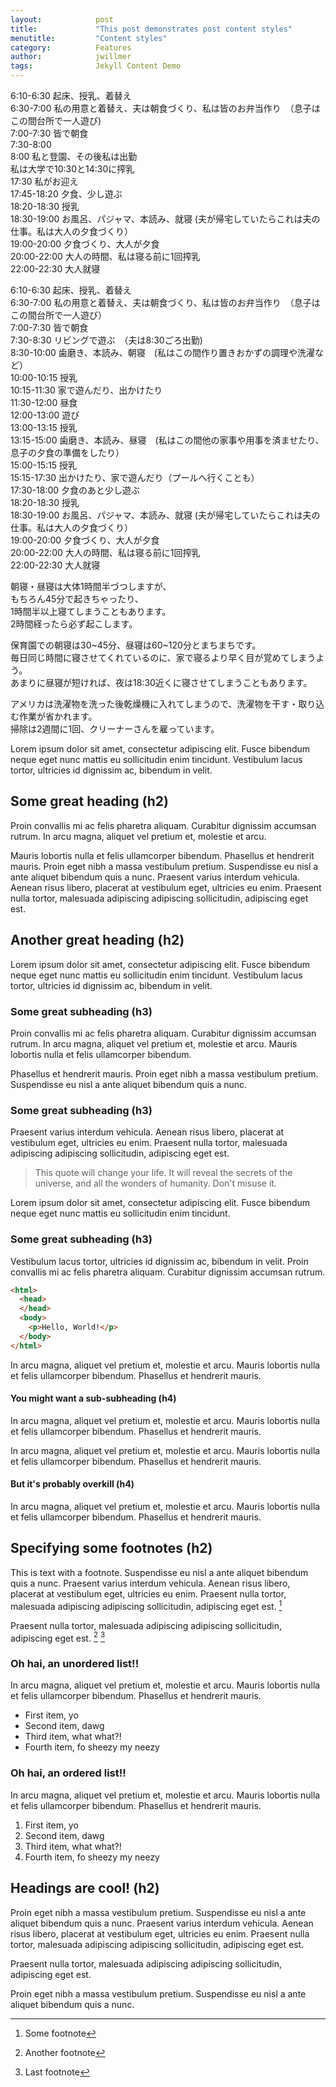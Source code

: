 ```yaml
---
layout:            post
title:             "This post demonstrates post content styles"
menutitle:         "Content styles"
category:          Features
author:            jwillmer
tags:              Jekyll Content Demo
---
```


6:10-6:30   起床、授乳、着替え  
6:30-7:00   私の用意と着替え、夫は朝食づくり、私は皆のお弁当作り　（息子はこの間台所で一人遊び)  
7:00-7:30   皆で朝食  
7:30-8:00   
8:00        私と登園、その後私は出勤  
            私は大学で10:30と14:30に搾乳  
17:30       私がお迎え  
17:45-18:20 夕食、少し遊ぶ  
18:20-18:30 授乳  
18:30-19:00 お風呂、パジャマ、本読み、就寝 (夫が帰宅していたらこれは夫の仕事。私は大人の夕食づくり）  
19:00-20:00 夕食づくり、大人が夕食  
20:00-22:00 大人の時間、私は寝る前に1回搾乳  
22:00-22:30 大人就寝  


6:10-6:30   起床、授乳、着替え  
6:30-7:00   私の用意と着替え、夫は朝食づくり、私は皆のお弁当作り　（息子はこの間台所で一人遊び）  
7:00-7:30   皆で朝食  
7:30-8:30   リビングで遊ぶ　（夫は8:30ごろ出勤)  
8:30-10:00  歯磨き、本読み、朝寝　(私はこの間作り置きおかずの調理や洗濯など）  
10:00-10:15 授乳  
10:15-11:30 家で遊んだり、出かけたり  
11:30-12:00 昼食  
12:00-13:00 遊び  
13:00-13:15 授乳  
13:15-15:00 歯磨き、本読み、昼寝　(私はこの間他の家事や用事を済ませたり、息子の夕食の準備をしたり）  
15:00-15:15 授乳  
15:15-17:30 出かけたり、家で遊んだり（プールへ行くことも）  
17:30-18:00 夕食のあと少し遊ぶ  
18:20-18:30 授乳  
18:30-19:00 お風呂、パジャマ、本読み、就寝 (夫が帰宅していたらこれは夫の仕事。私は大人の夕食づくり）  
19:00-20:00 夕食づくり、大人が夕食  
20:00-22:00 大人の時間、私は寝る前に1回搾乳  
22:00-22:30 大人就寝  

朝寝・昼寝は大体1時間半づつしますが、  
もちろん45分で起きちゃったり、  
1時間半以上寝てしまうこともあります。  
2時間経ったら必ず起こします。  

保育園での朝寝は30~45分、昼寝は60~120分とまちまちです。  
毎日同じ時間に寝させてくれているのに、家で寝るより早く目が覚めてしまうよう。  
あまりに昼寝が短ければ、夜は18:30近くに寝させてしまうこともあります。  

アメリカは洗濯物を洗った後乾燥機に入れてしまうので、洗濯物を干す・取り込む作業が省かれます。  
掃除は2週間に1回、クリーナーさんを雇っています。  




Lorem ipsum dolor sit amet, consectetur adipiscing elit. Fusce bibendum neque eget nunc mattis eu sollicitudin enim tincidunt. Vestibulum lacus tortor, ultricies id dignissim ac, bibendum in velit.

## Some great heading (h2)

Proin convallis mi ac felis pharetra aliquam. Curabitur dignissim accumsan rutrum. In arcu magna, aliquet vel pretium et, molestie et arcu.

Mauris lobortis nulla et felis ullamcorper bibendum. Phasellus et hendrerit mauris. Proin eget nibh a massa vestibulum pretium. Suspendisse eu nisl a ante aliquet bibendum quis a nunc. Praesent varius interdum vehicula. Aenean risus libero, placerat at vestibulum eget, ultricies eu enim. Praesent nulla tortor, malesuada adipiscing adipiscing sollicitudin, adipiscing eget est.

## Another great heading (h2)

Lorem ipsum dolor sit amet, consectetur adipiscing elit. Fusce bibendum neque eget nunc mattis eu sollicitudin enim tincidunt. Vestibulum lacus tortor, ultricies id dignissim ac, bibendum in velit.

### Some great subheading (h3)

Proin convallis mi ac felis pharetra aliquam. Curabitur dignissim accumsan rutrum. In arcu magna, aliquet vel pretium et, molestie et arcu. Mauris lobortis nulla et felis ullamcorper bibendum.

Phasellus et hendrerit mauris. Proin eget nibh a massa vestibulum pretium. Suspendisse eu nisl a ante aliquet bibendum quis a nunc.

### Some great subheading (h3)

Praesent varius interdum vehicula. Aenean risus libero, placerat at vestibulum eget, ultricies eu enim. Praesent nulla tortor, malesuada adipiscing adipiscing sollicitudin, adipiscing eget est.

> This quote will change your life. It will reveal the secrets of the universe, and all the wonders of humanity. Don't misuse it.

Lorem ipsum dolor sit amet, consectetur adipiscing elit. Fusce bibendum neque eget nunc mattis eu sollicitudin enim tincidunt.

### Some great subheading (h3)

Vestibulum lacus tortor, ultricies id dignissim ac, bibendum in velit. Proin convallis mi ac felis pharetra aliquam. Curabitur dignissim accumsan rutrum.

```html
<html>
  <head>
  </head>
  <body>
    <p>Hello, World!</p>
  </body>
</html>
```


In arcu magna, aliquet vel pretium et, molestie et arcu. Mauris lobortis nulla et felis ullamcorper bibendum. Phasellus et hendrerit mauris.

#### You might want a sub-subheading (h4)

In arcu magna, aliquet vel pretium et, molestie et arcu. Mauris lobortis nulla et felis ullamcorper bibendum. Phasellus et hendrerit mauris.

In arcu magna, aliquet vel pretium et, molestie et arcu. Mauris lobortis nulla et felis ullamcorper bibendum. Phasellus et hendrerit mauris.

#### But it's probably overkill (h4)

In arcu magna, aliquet vel pretium et, molestie et arcu. Mauris lobortis nulla et felis ullamcorper bibendum. Phasellus et hendrerit mauris.

## Specifying some footnotes (h2)

This is text with a footnote. Suspendisse eu nisl a ante aliquet bibendum quis a nunc. Praesent varius interdum vehicula. Aenean risus libero, placerat at vestibulum eget, ultricies eu enim. Praesent nulla tortor, malesuada adipiscing adipiscing sollicitudin, adipiscing eget est. [^1]

Praesent nulla tortor, malesuada adipiscing adipiscing sollicitudin, adipiscing eget est. [^2] [^3]


### Oh hai, an unordered list!!

In arcu magna, aliquet vel pretium et, molestie et arcu. Mauris lobortis nulla et felis ullamcorper bibendum. Phasellus et hendrerit mauris.

- First item, yo
- Second item, dawg
- Third item, what what?!
- Fourth item, fo sheezy my neezy

### Oh hai, an ordered list!!

In arcu magna, aliquet vel pretium et, molestie et arcu. Mauris lobortis nulla et felis ullamcorper bibendum. Phasellus et hendrerit mauris.

1. First item, yo
2. Second item, dawg
3. Third item, what what?!
4. Fourth item, fo sheezy my neezy



## Headings are cool! (h2)

Proin eget nibh a massa vestibulum pretium. Suspendisse eu nisl a ante aliquet bibendum quis a nunc. Praesent varius interdum vehicula. Aenean risus libero, placerat at vestibulum eget, ultricies eu enim. Praesent nulla tortor, malesuada adipiscing adipiscing sollicitudin, adipiscing eget est.

Praesent nulla tortor, malesuada adipiscing adipiscing sollicitudin, adipiscing eget est.

Proin eget nibh a massa vestibulum pretium. Suspendisse eu nisl a ante aliquet bibendum quis a nunc.


[^1]: Some footnote
[^2]: Another footnote
[^3]: Last footnote
